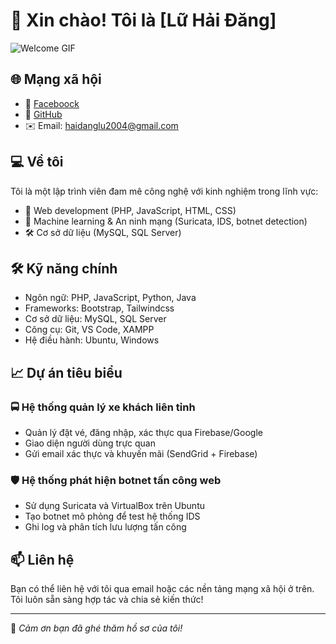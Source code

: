 # 👋 Xin chào! Tôi là [Lữ Hải Đăng]
![Welcome GIF](https://github.com/HaiDang1304/HaiDang1304/blob/main/223e6792880429.5e569ff84ebef.gif)
## 🌐 Mạng xã hội
- 🔗 [Faceboock](https://web.facebook.com/luhaidang04/)
- 🔗 [GitHub](https://github.com/HaiDang1304)
- ✉️ Email: haidanglu2004@gmail.com

## 💻 Về tôi
Tôi là một lập trình viên đam mê công nghệ với kinh nghiệm trong lĩnh vực:
- 💼 Web development (PHP, JavaScript, HTML, CSS)
- 🧠 Machine learning & An ninh mạng (Suricata, IDS, botnet detection)
- 🛠 Cơ sở dữ liệu (MySQL, SQL Server)

## 🛠 Kỹ năng chính
- Ngôn ngữ: PHP, JavaScript, Python, Java
- Frameworks: Bootstrap, Tailwindcss
- Cơ sở dữ liệu: MySQL, SQL Server
- Công cụ: Git, VS Code, XAMPP
- Hệ điều hành: Ubuntu, Windows

## 📈 Dự án tiêu biểu
### 🚍 Hệ thống quản lý xe khách liên tỉnh
- Quản lý đặt vé, đăng nhập, xác thực qua Firebase/Google
- Giao diện người dùng trực quan
- Gửi email xác thực và khuyến mãi (SendGrid + Firebase)

### 🛡️ Hệ thống phát hiện botnet tấn công web
- Sử dụng Suricata và VirtualBox trên Ubuntu
- Tạo botnet mô phỏng để test hệ thống IDS
- Ghi log và phân tích lưu lượng tấn công

## 📫 Liên hệ
Bạn có thể liên hệ với tôi qua email hoặc các nền tảng mạng xã hội ở trên. Tôi luôn sẵn sàng hợp tác và chia sẻ kiến thức!

---

📌 *Cảm ơn bạn đã ghé thăm hồ sơ của tôi!*
